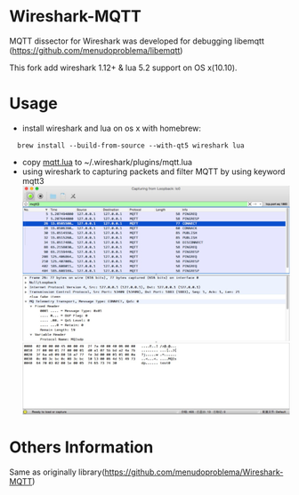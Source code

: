 Wireshark-MQTT
===========================

MQTT dissector for Wireshark was developed for debugging
libemqtt (https://github.com/menudoproblema/libemqtt)

This fork add wireshark 1.12+ & lua 5.2 support on OS x(10.10).

Usage
=====
* install wireshark and lua on os x with homebrew:
```
  brew install --build-from-source --with-qt5 wireshark lua
```
* copy [mqtt.lua](https://github.com/bobwenx/Wireshark-MQTT/blob/master/mqtt.lua) to ~/.wireshark/plugins/mqtt.lua
* using wireshark to capturing packets and filter MQTT by using keyword mqtt3
![Wireshark](wireshark-with-mqtt3.png)

Others Information 
=======
Same as originally library(https://github.com/menudoproblema/Wireshark-MQTT)
